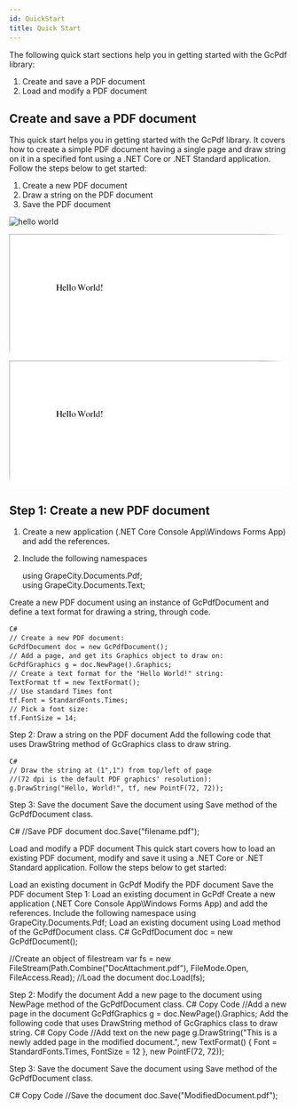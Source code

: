 ```yaml
---
id: QuickStart
title: Quick Start
---
```

The following quick start sections help you in getting started with the GcPdf library:
   1. Create and save a PDF document
   2. Load and modify a PDF document
   
   ## Create and save a PDF document
   
This quick start helps you in getting started with the GcPdf library. It covers how to create a simple PDF document having    a single page and draw string on it in a specified font using a .NET Core or .NET Standard application. Follow the steps   below to get started:

  1. Create a new PDF document
  2. Draw a string on the PDF document
  3. Save the PDF document  
  
  ![hello world](/assets/helloworld_GcPdf.png)
  
  ![hello world](assets/helloworld_GcPdf.png)
  ![alt-text](assets/helloworld_GcPdf.png)
    
      
  ## Step 1: Create a new PDF document
  
  1. Create a new application (.NET Core Console App\Windows Forms App) and add the references.
  2. Include the following namespaces
      
      using GrapeCity.Documents.Pdf;  
      using GrapeCity.Documents.Text;
    
  Create a new PDF document using an instance of GcPdfDocument and define a text format for drawing a string, through code.
  
    C#  
    // Create a new PDF document:  
    GcPdfDocument doc = new GcPdfDocument();  
    // Add a page, and get its Graphics object to draw on:  
    GcPdfGraphics g = doc.NewPage().Graphics;  
    // Create a text format for the "Hello World!" string:  
    TextFormat tf = new TextFormat();  
    // Use standard Times font  
    tf.Font = StandardFonts.Times;  
    // Pick a font size:  
    tf.FontSize = 14;  
  
  Step 2: Draw a string on the PDF document
  Add the following code that uses DrawString method of GcGraphics class to draw string.

    C#
    // Draw the string at (1",1") from top/left of page
    //(72 dpi is the default PDF graphics' resolution):
    g.DrawString("Hello, World!", tf, new PointF(72, 72));
    

  Step 3: Save the document
  Save the document using Save method of the GcPdfDocument class.
  
  C#
  //Save PDF document
  doc.Save("filename.pdf");
  
  Load and modify a PDF document
  This quick start covers how to load an existing PDF document, modify and save it using a .NET Core or .NET Standard   application. Follow the steps below to get started:

  Load an existing document in GcPdf
  Modify the PDF document
  Save the PDF document
  Step 1: Load an existing document in GcPdf
  Create a new application (.NET Core Console App\Windows Forms App) and add the references.
  Include the following namespace
  using GrapeCity.Documents.Pdf;
  Load an existing document using Load method of the GcPdfDocument class.
  C#
  GcPdfDocument doc = new GcPdfDocument();
  
  //Create an object of filestream
  var fs = new FileStream(Path.Combine("DocAttachment.pdf"), FileMode.Open,
             FileAccess.Read);
  //Load the document
  doc.Load(fs);
  
  Step 2: Modify the document
  Add a new page to the document using NewPage method of the GcPdfDocument class.
  C#
  Copy Code
  //Add a new page in the document
  GcPdfGraphics g = doc.NewPage().Graphics;
  Add the following code that uses DrawString method of GcGraphics class to draw string.
  C#
  Copy Code
  //Add text on the new page
  g.DrawString("This is a newly added page in the modified document.", new TextFormat()
  {
       Font = StandardFonts.Times,
       FontSize = 12
  }, new PointF(72, 72));
  
  Step 3: Save the document
  Save the document using Save method of the GcPdfDocument class.
  
  C#
  Copy Code
  //Save the document
  doc.Save("ModifiedDocument.pdf");

